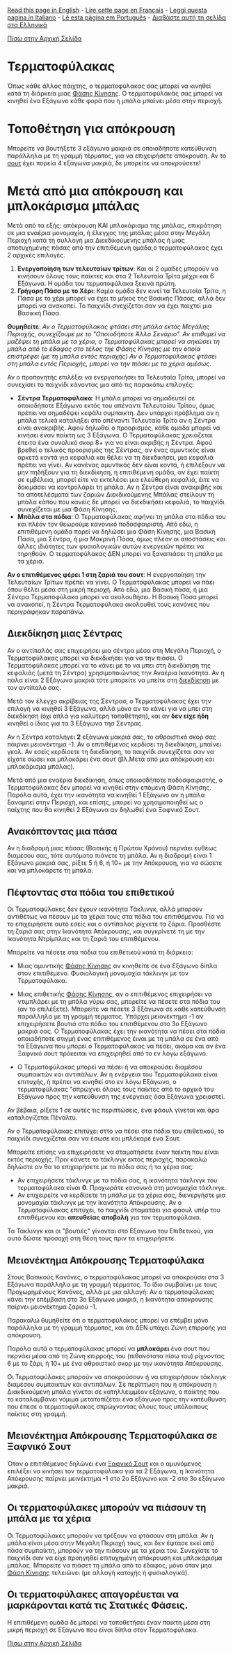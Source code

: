 [Read this page in English](https://counterattackgame.github.io/wiki/goalkeeper) - [Lire cette page en Français](https://counterattackgame.github.io/wiki/fr/goalkeeper) - [Leggi questa pagina in Italiano](https://counterattackgame.github.io/wiki/it/goalkeeper) - [Lê esta página em Português](https://counterattackgame.github.io/wiki/pt/goalkeeper) - [Διαβάστε αυτή τη σελίδα στα Ελληνικά](https://counterattackgame.github.io/wiki/gr/goalkeeper)

[Πίσω στην Αρχική Σελίδα](https://counterattackgame.github.io/wiki/gr/index)

# Τερματοφύλακας

Όπως κάθε άλλος πάιχτης, ο τερματοφύλακας σας μπορεί να κινηθεί κατά τη διάρκεια μιας [Φάσης Κίνησης](https://counterattackgame.github.io/wiki/gr/movement_phase). Ο τερματοφύλακάς σας μπορεί να κινηθεί ένα Εξάγωνο κάθε φορά που η μπάλα μπαίνει μέσα στην περιοχή.

# Τοποθέτηση για απόκρουση

Μπορείτε να βουτήξετε 3 εξάγωνα μακριά σε οποιαδήποτε κατεύθυνση παράλληλα με τη γραμμή τέρματος, για να επιχειρήσετε απόκρουση. Αν το [σουτ](https://counterattackgame.github.io/wiki/gr/shooting) έχει πορεία 4 εξάγωνα μακριά, δε μπορείτε να αποκρούσετε!

# Μετά από μια απόκρουση και μπλοκάρισμα μπάλας

Μετά από τα εξής: απόκρουση ΚΑΙ μπλοκάρισμα της μπάλας, επικράτηση σε μια εναέρια μονομαχία, ή έλεγχος της μπάλας μέσα στην Μεγάλη Περιοχή κατά τη συλλογή μια Διεκδικούμενης μπάλας ή μιας αποτυχημένης πάσας από την επιτιθέμενη ομάδα,ο τερματοφύλακας έχει 2 αρχικές επιλογές.


1. **Ενεργοποίηση των τελευταίων τρίτων**: Και οι 2 ομάδες μπορούν να κινήσουν όλους τους παίκτες και στα 2 Τελευταία Τρίτα μέχρι και 6 Εξάγωνα. Η ομάδα του τερματοφύλακα ξεκινά πρώτη.
2. **Γρήγορη Πάσα με το Χέρι**: Καμία ομάδα δεν κινεί τα Τελευταία Τρίτα, η Πάσα με το χέρι μπορεί να έχει το μήκος της Βασικής Πάσας, αλλά δεν μπορεί να ανακοπεί. Το παιχνίδι σνεχίζεται σαν να έχει παιχτεί μια Βασικκή Πάσα.

**Θυμηθείτε**: _Αν ο Τερματοφύλακας φτάσει στη μπάλα εκτός Μεγάλης Περιοχής, συνεχίζουμε με το "Οποιοδήποτε Άλλο Σενάριο". Αν επιθυμεί να μαζέψει τη μπάλα με τα χέρια, ο Τερματοφύλακας μπορεί να σηκώσει τη μπάλα από το έδαφος στο τέλος τηε Φάσης Κίνησης με την οποία επιστρέφει (με τη μπάλα εντός περιοχής) Αν ο Τερματοφύλακας φτάσει στη μπάλα εντός Περιοχής, μπορεί να την πιάσει με τα χέρια αμέσως._

Αν ο προπονητής επιλέξει να ενεργοποιήσει τα Τελευταία Τρίτα, μπορεί να συνεχίσει το παιχνίδι κάνοντας μια από τις παρακάτω επιλογές:

- **Σέντρα Τερματοφύλακα**: Η μπάλα μπορεί να σημαδευτεί σε οποιοδήποτε Εξάγωνο εκτός του απέναντι Τελευταίου Τρίτου, όμως πρέπει να σημαδέψει κεφάλι συμπαικτη. Δεν υπάρχει πρόβλημα αν η μπάλα τελικά καταλήξει στο απέναντι Τελευταίο Τρίτο αν η Σέντρα είναι ανακριβής. Αφού δηλωθεί ο προορισμός, κάθε ομάδα μπορεί να κινήσει έναν παίκτη ως 3 Εξάγωνα. Ο Τερματοφύλακας χρειάζεται έπειτα ένα συνολικό σκορ 8+ για να είναι ακριβής η Σέντρα. Αφού βρεθεί ο τελικός προορισμός της Σέντρας, αν ένας αμυντικός είναι αρκετά κοντά για κεφαλιά και θέλει να τη διεκδικήσει, μια κεφαλιά πρέπει να γίνει. Αν κανένας αμυντικός δεν είναι κοντά, ή επιλέξουν να μην πηδήξουν για τη διεκδίκηση, η επιτιθέμενη ομάδα, αν έχει παίκτη σε εμβέλεια, μπορεί είτε να εκτελέσει μια ελεύθερη κεφαλιά, έιτε να δοκιμάσει να κοντρολάρει τη μπάλα. Αν η Σέντρα είναι ανακριβής και τα αποτελέσματα των ζαριών Διεκδικούμενης Μπάλας στείλουν τη μπάλα κάπου που κανείς δε μπορεί να διεκδικήσει κεφαλιά, το παιχνίδι συνεχίζεται με μια Φάση Κίνησης.
- **Μπάλα στα πόδια**: Ο Τερματοφύλακας αφήνει τη μπάλα στα πόδια του και πλέον τον θεωρούμε κανονικό ποδοσφαιριστή. Από εδώ, η επιτιθέμενη ομάδα πορεί να δηλώσει μια Φάση Κίνησης, μια Βασική Πάσα, μια Σέντρα, ή μια Μακρινή Πάσα, όμως πλέον οι αποστάσεις και άλλες ιδιότητες των φυσιολογικών αυτών ενεργειών πρέπει να τηρηθούν. Ο τερματοφύλακας ΔΕΝ μπορεί να ξαναπιάσει τη μπάλα με τα χέρια.

**Αν ο επιτιθέμενος φέρει 1 στη ζαριά του σουτ**: Η ενεργοποίηση την Τελευταίων Τρίτων πρέπει να γίνει. Ο Τερματοφύλακας μπορεί να πάει όπου θέλει μέσα στη μικρή περιοχή. Από εδώ, μια Βασική πάσα, ή μια Σέντρα Τερματοφύλακα μπορεί να ακολουθήσει. Η Βασική Πάσα μπορεί να ανακοπεί, η Σέντρα Τερματοφύλακα ακολουθεί τους κανόνες που περιγράφηκαν παραπάνω.

## Διεκδίκηση μιας Σέντρας

Αν ο αντίπαλός σας επιχειρήσει μια σέντρα μέσα στη Μεγάλη Περιοχή, ο Τερματοφύλακας μπορεί να διεκδικήσει για να την πιάσει. Ο Τερματοφύλακας μπορεί να το κάνει με το να μπει στη διεκδίκηση της κεφαλιάς (μετά τη Σέντρα) χρησιμοποιώντας την Αναέρια Ικανότητα. Αν η πάλα είναι 2 Εξάγωνα μακριά τότε μπορείτε να μπείτε στη [διεκδίκηση](https://counterattackgame.github.io/wiki/gr/heading) με τον αντίπαλό σας.

Μετά τον έλεγχο ακρίβειας της Σέντρασ, ο Τερματοφύλακας έχει την επιλογή να κινηθεί 3 Εξάγωνα, αλλά μόνο αν το κάνει για να μπει στη διεκδίκηση (όχι απλά για καλύτερη τοποθέτηση), και αν **δεν είχε ήδη** κινηθεί ο ίδιος για τα 3 Εξάγωνα τησ Σέντρας.

Αν η Σέντρα καταλήγει **2** εξάγωνα μακριά σας, το αθροιστικό σκορ σας πάιρνει μειονέκτημα -1. Αν ο επιτιθέμενος κερδίσει τη διεκδίκηση, μπαίνει γκολ. Αν εσείς κερδίσετε τη διεκδίκηση, το παιχνίδι συνεχίζεται σαν να είχατε σώσει και μπλοκάρει ένα σουτ (βλ.Μετά από μια απόκρουση και μπλοκάρισμα μπάλας).

Μετά από μια εναέρια διεκδίκηση, όπως οποιοσδήποτε ποδοσφαιριστής, ο Τερματοφύλακας δεν μπορεί να κινηθεί στην επόμενη Φάση Κίνησης. Παρόλα αυτά, έχει την ικανότητα να κινηθεί 1 Εξάγωνο αν η μπάλα ξαναμπεί στην Περιοχή, και επίσης, μπορεί να χρησιμοποιηθεί ως ο παίχτης που θα κινηθεί 2 Εξάγωνα αν δηλωθεί ένα Ξαφνικό Σουτ.

## Ανακόπτοντας μια πάσα

Αν η διαδρομή μιας πάσας (Βασικής ή Πρώτου Χρόνου) περνάει ευθέως διαμέσου σας, τότε αυτόματα πιάνετε τη μπάλα. Αν η διαδρομή είναι 1 Εξάγωνο μακριά σας, ρίξτε 5 ή 6, ή 10+ με την Απόκρουση, για να σώσετε και να μπλοκάρετε τη μπάλα.

## Πέφτοντας στα πόδια του επιθετικού

Οι Τερματοφύλακες δεν έχουν ικανότητα Τάκλινγκ, αλλά μπορούν αντιθέτως να πέσουν με τα χέρια τους στα πόδια του επιτιθέμενου. Για να το επιχειρήσετε αυτό εσείς και ο αντίπαλος ρίχνετε τα ζάρια. Προσθέστε τη ζαριά σας στην Ικανότητα Απόκρουσης, και συγκρίνετέ τη με την Ικανότητα Ντρίμπλας και τη ζαριά του επιτιθέμενου.

Μπορείτε να πέσετε στα πόδια του επιθετικού κατά τη διάρκεια:

- Μιας αμυντικής [Φάσης Κίνησης](https://counterattackgame.github.io/wiki/gr/movement_phase) αν κινηθείτε σε ένα Εξάγωνο δίπλα στον επιτιθέμενο. Φυσιολογική μονομαχία τάκλινγκ με τον Τερματοφύλακα.
- Μιας επιθετικής [Φάσης Κίνησης](https://counterattackgame.github.io/wiki/gr/movement_phase), αν ο επιτιθέμενος επιχειρήσει να ντιμπλάρει με τη μπάλα γύρω σας, μπορείτε να πέσετε στα πόδια του (αν το επιλέξετε). Μπορείτε να πέσετε 3 Εξάγωνα σε κάθε κατεύθυνση παράλληλα με τη γραμμή τέρματος. Υπάρχει μειονέκτημα -1 αν επιχειρήσετε βουτιά στα πόδια του επιτιθέμενου στο 3ο Εξάγωνο μακριά σας. Ο Τερματοφύλακας έχει την ικανότητα να πέσει στα πόδια οποιαδήποτε στιγμή ένας επιτιθέμενος έιναι με τη μπάλα σε ένα από τα Εξάγωνα που μπορεί ο Τερματοφύλακας να πέσει, ακόμα και αν ένα Ξαφνικό σουτ πρόκειται να επιχειρηθεί από το εν λόγω εξάγωνο.

- Ο Τερματοφύλακας μπορεί να πέσει ή να αποκρούσει διαμέσου συμπαικτών και αντιπάλων. Αν η ενέργεια του Τερματοφύλακα είναι επιτυχής, ή πρέπει να κινηθεί στο εν λόγω Εξάγωνο, ο τερματοφύλακας "σπρώχνει όλους τους παίκτες από το αρχικό του Εξάγωνο προς την κατεύθυνση της ενέργειας όσα Εξάγωνα χρειαστεί.

Αν βέβαια, ρίξετε 1 σε αυτές τις περιπτώσεις, ένα φάουλ γίνεται και άρα καταλογίζεται Πέναλτυ.

Αν ο Τερματοφύλακας επιτύχει σττο να πέσει στα πόδια του επιθετικού, το παιχνίδι συνεχίζεται σαν να έσωσε και μπλόκαρε ένα Σουτ.

Μπορείτε επίσης να επιχειρήσετε να σταματήσετε έναν παίκτη που είναι εκτός περιοχής. Πριν κάνετε το τάκλινγκ εκτός περιοχής, παρακαλώ δηλώστε αν θα το επιχειρήσετε με τα πόδια σας ή τα χέρια σας:

- Αν επιχειρήσετε τάκλινγκ με τα πόδια σας, η ικανότητα τάκλινγκ του τερματοφύλακα είναι **0**. Προχωράτε κανονικά στη μονομαχία τάκλινγκ.
- Αν επιχειρείτε να κερδίσετε τη μπάλα με τα χέρια σας, διενεργήστε μια μονομαχία τάκλινγκ με την Ικανότητα Απόκρουσης. Αν ο Τερματοφύλακας επιτύχει, το παιχνίδι σταματάει για φάουλ υπέρ του επιτιθέμενου και **απευθείας αποβολή** για τον τερματοφύλακα.

Τα Τάκλινγκ και οι "βουτιές" γίνονται στο Εξάγωνο του Επιθετικού, για αυτό δώστε προσοχή στη θέση τους πριν τα επιχειρήσετε.

## Μειονέκτημα Απόκρουσης Τερματοφύλακα

Στους Βασικούς Κανόνες, ο τερματοφύλακας μπορεί να αποκρούσει στα 3 Εξάγωνα παράλληλα με τη γραμμή τέρματος. Το ίδιο συμβαίνει με τους Προχωρημένους Κανόνες, αλλά με μια αλλαγή: Αν ο τερματοφύλακας κάνει την επέμβαση στο 3ο Εξάγωνο μακριά, η Ικανότητα απόκρουσης παίρνει μειονέκτημα ζαριού -1.

Παρακαλώ θυμηθείτε ότι ο τερματοφύλακας μπορεί να επέμβει μόνο παράλληλα με τη γραμμή τέρματος, και ότι ΔΕΝ υπάχει Ζώνη επιρροής για απόκρουση. 

Παρόλα αυτά ο τερματοφύλακας μπορεί να **μπλοκάρει** ένα σουτ που περνάει μέσα από τη Ζώνη επιρροής του (πιθανότατα πίσω του) ρίχνοντας 6 με το ζάρι, ή 10+ με ένα αθροιστικό σκορ με την ικανότητα Απόκρουσης.

Οι Τερματοφύλακες μπορούν να αποκρούσουν ή να επιχειρήσουν τάκλινγκ διαμέσου συμπαικτών και αντιπάλων. Σε περίπτωση που η απόκρουση η Διακδικούμενη μπάλα γίνεται σε κατηλλειμμέον εξάγωνο, ο παίκτης που το καταλαμβάνει νόμιμα μετατοπίζεται ένα εξάγωνο προς την κατέυθυνση που έπεσε ο τερματοφύλακας σπρώχνοντας όλους τους υπόλοιπους παίκτες στη γραμμή.

## Μειονέκτημα Απόκρουσης Τερματοφύλακα σε Ξαφνικό Σουτ

Όταν ο επιτιθέμενος δηλώνει ένα [Ξαφνικό Σουτ](https://counterattackgame.github.io/wiki/gr/shooting) και ο αμυνόμενος επιλέξει να κινήσει τον τερματοφύλακα για τα 2 Εξάγωνα, η Ικανότητα Απόκρουσης παίρνει μεινέκτημα -1 στο 2ο Εξάγωνο και -2 στο 3ο εξάγωνο μακριά.

## Οι τερματοφύλακες μπορούν να πιάσουν τη μπάλα με τα χέρια

Οι Τερματοφύλακες μπορούν να τρέξουν να φτάσουν στη μπάλα. Αν η μπάλα είναι μέσα στην Μεγάλη Περιοχή τους, και  δεν έφτασε εκεί από πάσα συμπαίκτη, μπορούν να την πιάσουν με τα χέρια του. Συνεχίστε το παιχνίδι σαν να είχε προηγηθεί επιτυχημένη απόκρουση και μπλοκάρισμα μπάλας. Μπορείτε να πιάσετ τη μπάλα από το έδαφος, μόνο όταν μηα [Φάση Κίνησης](https://counterattackgame.github.io/wiki/gr/movement_phase) τελειώνει (με αλλαγή κατοχής ή φυσιολογικά).

## Οι τερματοφύλακες απαγορέυεται να μαρκάρονται κατά τις Στατικές Φάσεις.

Η επιτιθέμενη ομάδα δε μπορεί να τοποθετήσει έναν παικτη μέσα στη μικρή περιοχή σε Εξάγωνο που είναι δίπλα στον Τερματοφύλακα.

[Πίσω στην Αρχική Σελίδα](https://counterattackgame.github.io/wiki/gr/index)
